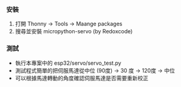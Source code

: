 ### 安裝
1. 打開 Thonny -> Tools -> Maange packages
1. 搜尋並安裝 micropython-servo (by Redoxcode)

### 測試
- 執行本專案中的 esp32/servo/servo_test.py
- 測試程式簡單的把伺服馬達從中位 (90度) -> 30 度 -> 120度 -> 中位
- 可以根據馬達轉動的角度確認伺服馬達是否需要重新校正